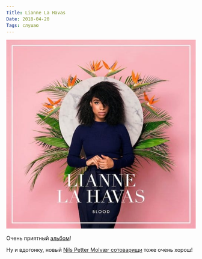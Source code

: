 ```yaml
---
Title: Lianne La Havas
Date: 2018-04-20
Tags: слушаю
---
```


![lianne-la-havas-blood.jpg](images/lianne-la-havas-blood.jpg)

Очень приятный [альбом][1]!

Ну и вдогонку, новый [Nils Petter Molvær сотоварищи][2] тоже очень хорош!

[1]: https://www.discogs.com/Lianne-La-Havas-Blood/release/7294987
[2]: https://www.discogs.com/Sly-Robbie-Meets-Nils-Petter-Molv%C3%A6r-Feat-Eivind-Aarset-And-Vladislav-Delay-Nordub/master/1348090